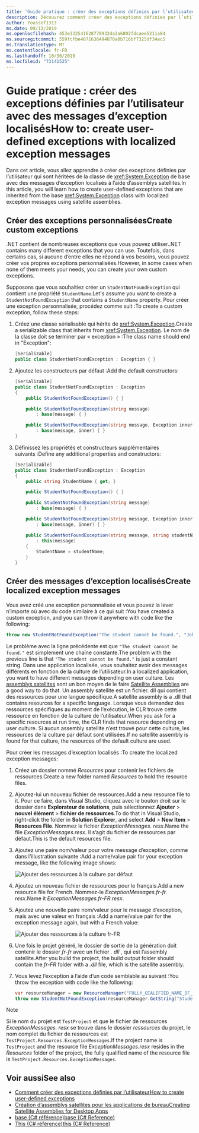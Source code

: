 ```yaml
---
title: 'Guide pratique : créer des exceptions définies par l’utilisateur avec des messages d’exception localisés'
description: Découvrez comment créer des exceptions définies par l’utilisateur avec des messages d’exception localisés
author: Youssef1313
ms.date: 09/13/2019
ms.openlocfilehash: 453e332541628770932da2a6802fdcaee5211a84
ms.sourcegitcommit: 559fcfbe4871636494870a8b716bf7325df34ac5
ms.translationtype: MT
ms.contentlocale: fr-FR
ms.lasthandoff: 10/30/2019
ms.locfileid: "73141525"
---
```

# <a name="how-to-create-user-defined-exceptions-with-localized-exception-messages"></a><span data-ttu-id="27210-103">Guide pratique : créer des exceptions définies par l’utilisateur avec des messages d’exception localisés</span><span class="sxs-lookup"><span data-stu-id="27210-103">How to: create user-defined exceptions with localized exception messages</span></span>

<span data-ttu-id="27210-104">Dans cet article, vous allez apprendre à créer des exceptions définies par l’utilisateur qui sont héritées de la classe de <xref:System.Exception> de base avec des messages d’exception localisés à l’aide d’assemblys satellites.</span><span class="sxs-lookup"><span data-stu-id="27210-104">In this article, you will learn how to create user-defined exceptions that are inherited from the base <xref:System.Exception> class with localized exception messages using satellite assemblies.</span></span>

## <a name="create-custom-exceptions"></a><span data-ttu-id="27210-105">Créer des exceptions personnalisées</span><span class="sxs-lookup"><span data-stu-id="27210-105">Create custom exceptions</span></span>

<span data-ttu-id="27210-106">.NET contient de nombreuses exceptions que vous pouvez utiliser.</span><span class="sxs-lookup"><span data-stu-id="27210-106">.NET contains many different exceptions that you can use.</span></span> <span data-ttu-id="27210-107">Toutefois, dans certains cas, si aucune d’entre elles ne répond à vos besoins, vous pouvez créer vos propres exceptions personnalisées.</span><span class="sxs-lookup"><span data-stu-id="27210-107">However, in some cases when none of them meets your needs, you can create your own custom exceptions.</span></span>

<span data-ttu-id="27210-108">Supposons que vous souhaitiez créer un `StudentNotFoundException` qui contient une propriété `StudentName`.</span><span class="sxs-lookup"><span data-stu-id="27210-108">Let's assume you want to create a `StudentNotFoundException` that contains a `StudentName` property.</span></span>
<span data-ttu-id="27210-109">Pour créer une exception personnalisée, procédez comme suit :</span><span class="sxs-lookup"><span data-stu-id="27210-109">To create a custom exception, follow these steps:</span></span>

1. <span data-ttu-id="27210-110">Créez une classe sérialisable qui hérite de <xref:System.Exception>.</span><span class="sxs-lookup"><span data-stu-id="27210-110">Create a serializable class that inherits from <xref:System.Exception>.</span></span> <span data-ttu-id="27210-111">Le nom de la classe doit se terminer par « exception » :</span><span class="sxs-lookup"><span data-stu-id="27210-111">The class name should end in "Exception":</span></span>

    ```csharp
    [Serializable]
    public class StudentNotFoundException : Exception { }
    ```

1. <span data-ttu-id="27210-112">Ajoutez les constructeurs par défaut :</span><span class="sxs-lookup"><span data-stu-id="27210-112">Add the default constructors:</span></span>

    ```csharp
    [Serializable]
    public class StudentNotFoundException : Exception
    {
        public StudentNotFoundException() { }

        public StudentNotFoundException(string message)
            : base(message) { }

        public StudentNotFoundException(string message, Exception inner)
            : base(message, inner) { }
    }
    ```

1. <span data-ttu-id="27210-113">Définissez les propriétés et constructeurs supplémentaires suivants :</span><span class="sxs-lookup"><span data-stu-id="27210-113">Define any additional properties and constructors:</span></span>

    ```csharp
    [Serializable]
    public class StudentNotFoundException : Exception
    {
        public string StudentName { get; }

        public StudentNotFoundException() { }

        public StudentNotFoundException(string message)
            : base(message) { }

        public StudentNotFoundException(string message, Exception inner)
            : base(message, inner) { }

        public StudentNotFoundException(string message, string studentName)
            : this(message)
        {
            StudentName = studentName;
        }
    }
    ```

## <a name="create-localized-exception-messages"></a><span data-ttu-id="27210-114">Créer des messages d’exception localisés</span><span class="sxs-lookup"><span data-stu-id="27210-114">Create localized exception messages</span></span>

<span data-ttu-id="27210-115">Vous avez créé une exception personnalisée et vous pouvez la lever n’importe où avec du code similaire à ce qui suit :</span><span class="sxs-lookup"><span data-stu-id="27210-115">You have created a custom exception, and you can throw it anywhere with code like the following:</span></span>

```csharp
throw new StudentNotFoundException("The student cannot be found.", "John");
```

<span data-ttu-id="27210-116">Le problème avec la ligne précédente est que `"The student cannot be found."` est simplement une chaîne constante.</span><span class="sxs-lookup"><span data-stu-id="27210-116">The problem with the previous line is that `"The student cannot be found."` is just a constant string.</span></span> <span data-ttu-id="27210-117">Dans une application localisée, vous souhaitez avoir des messages différents en fonction de la culture de l’utilisateur.</span><span class="sxs-lookup"><span data-stu-id="27210-117">In a localized application, you want to have different messages depending on user culture.</span></span>
<span data-ttu-id="27210-118">Les [assemblys satellites](../../framework/resources/creating-satellite-assemblies-for-desktop-apps.md) sont un bon moyen de le faire.</span><span class="sxs-lookup"><span data-stu-id="27210-118">[Satellite Assemblies](../../framework/resources/creating-satellite-assemblies-for-desktop-apps.md) are a good way to do that.</span></span> <span data-ttu-id="27210-119">Un assembly satellite est un fichier. dll qui contient des ressources pour une langue spécifique.</span><span class="sxs-lookup"><span data-stu-id="27210-119">A satellite assembly is a .dll that contains resources for a specific language.</span></span> <span data-ttu-id="27210-120">Lorsque vous demandez des ressources spécifiques au moment de l’exécution, le CLR trouve cette ressource en fonction de la culture de l’utilisateur.</span><span class="sxs-lookup"><span data-stu-id="27210-120">When you ask for a specific resources at run time, the CLR finds that resource depending on user culture.</span></span> <span data-ttu-id="27210-121">Si aucun assembly satellite n’est trouvé pour cette culture, les ressources de la culture par défaut sont utilisées.</span><span class="sxs-lookup"><span data-stu-id="27210-121">If no satellite assembly is found for that culture, the resources of the default culture are used.</span></span>

<span data-ttu-id="27210-122">Pour créer les messages d’exception localisés :</span><span class="sxs-lookup"><span data-stu-id="27210-122">To create the localized exception messages:</span></span>

1. <span data-ttu-id="27210-123">Créez un dossier nommé *Resources* pour contenir les fichiers de ressources.</span><span class="sxs-lookup"><span data-stu-id="27210-123">Create a new folder named *Resources* to hold the resource files.</span></span>
1. <span data-ttu-id="27210-124">Ajoutez-lui un nouveau fichier de ressources.</span><span class="sxs-lookup"><span data-stu-id="27210-124">Add a new resource file to it.</span></span> <span data-ttu-id="27210-125">Pour ce faire, dans Visual Studio, cliquez avec le bouton droit sur le dossier dans **Explorateur de solutions**, puis sélectionnez **Ajouter** > **nouvel élément** > **fichier de ressources**.</span><span class="sxs-lookup"><span data-stu-id="27210-125">To do that in Visual Studio, right-click the folder in **Solution Explorer**, and select **Add** > **New Item** > **Resources File**.</span></span> <span data-ttu-id="27210-126">Nommez le fichier *ExceptionMessages. resx*.</span><span class="sxs-lookup"><span data-stu-id="27210-126">Name the file *ExceptionMessages.resx*.</span></span> <span data-ttu-id="27210-127">Il s’agit du fichier de ressources par défaut.</span><span class="sxs-lookup"><span data-stu-id="27210-127">This is the default resources file.</span></span>
1. <span data-ttu-id="27210-128">Ajoutez une paire nom/valeur pour votre message d’exception, comme dans l’illustration suivante :</span><span class="sxs-lookup"><span data-stu-id="27210-128">Add a name/value pair for your exception message, like the following image shows:</span></span>

   ![Ajouter des ressources à la culture par défaut](media/add-resources-to-default-culture.jpg)

1. <span data-ttu-id="27210-130">Ajoutez un nouveau fichier de ressources pour le français.</span><span class="sxs-lookup"><span data-stu-id="27210-130">Add a new resource file for French.</span></span> <span data-ttu-id="27210-131">Nommez-le *ExceptionMessages.fr-fr. resx*.</span><span class="sxs-lookup"><span data-stu-id="27210-131">Name it *ExceptionMessages.fr-FR.resx*.</span></span>
1. <span data-ttu-id="27210-132">Ajoutez une nouvelle paire nom/valeur pour le message d’exception, mais avec une valeur en français :</span><span class="sxs-lookup"><span data-stu-id="27210-132">Add a name/value pair for the exception message again, but with a French value:</span></span>

   ![Ajouter des ressources à la culture fr-FR](media/add-resources-to-fr-culture.jpg)

1. <span data-ttu-id="27210-134">Une fois le projet généré, le dossier de sortie de la génération doit contenir le dossier *fr-fr* avec un fichier *. dll* , qui est l’assembly satellite.</span><span class="sxs-lookup"><span data-stu-id="27210-134">After you build the project, the build output folder should contain the *fr-FR* folder with a *.dll* file, which is the satellite assembly.</span></span>
1. <span data-ttu-id="27210-135">Vous levez l’exception à l’aide d’un code semblable au suivant :</span><span class="sxs-lookup"><span data-stu-id="27210-135">You throw the exception with code like the following:</span></span>

    ```csharp
    var resourceManager = new ResourceManager("FULLY_QIALIFIED_NAME_OF_RESOURCE_FILE", Assembly.GetExecutingAssembly());
    throw new StudentNotFoundException(resourceManager.GetString("StudentNotFound"), "John");
    ```

  > [!NOTE]
  > <span data-ttu-id="27210-136">Si le nom du projet est `TestProject` et que le fichier de ressources *ExceptionMessages. resx* se trouve dans le dossier *ressources* du projet, le nom complet du fichier de ressources est `TestProject.Resources.ExceptionMessages`.</span><span class="sxs-lookup"><span data-stu-id="27210-136">If the project name is `TestProject` and the resource file *ExceptionMessages.resx* resides in the *Resources* folder of the project, the fully qualified name of the resource file is `TestProject.Resources.ExceptionMessages`.</span></span>

## <a name="see-also"></a><span data-ttu-id="27210-137">Voir aussi</span><span class="sxs-lookup"><span data-stu-id="27210-137">See also</span></span>

- [<span data-ttu-id="27210-138">Comment créer des exceptions définies par l’utilisateur</span><span class="sxs-lookup"><span data-stu-id="27210-138">How to create user-defined exceptions</span></span>](how-to-create-user-defined-exceptions.md)
- [<span data-ttu-id="27210-139">Création d’assemblys satellites pour les applications de bureau</span><span class="sxs-lookup"><span data-stu-id="27210-139">Creating Satellite Assemblies for Desktop Apps</span></span>](../../framework/resources/creating-satellite-assemblies-for-desktop-apps.md)
- [<span data-ttu-id="27210-140">base (C# référence)</span><span class="sxs-lookup"><span data-stu-id="27210-140">base (C# Reference)</span></span>](../../csharp/language-reference/keywords/base.md)
- [<span data-ttu-id="27210-141">This (C# référence)</span><span class="sxs-lookup"><span data-stu-id="27210-141">this (C# Reference)</span></span>](../../csharp/language-reference/keywords/this.md)
